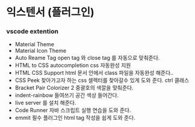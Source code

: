 # 익스텐서 (플러그인)

### vscode extention
- Material Theme
- Material Icon Theme
- Auto Reame Tag   open tag 와 close tag 를 자동으로 맞춰준다.
- HTML to CSS autocompletion  css  자동완성 지원
- HTML CSS Support html  문서 안에서 class  파일을 자동완성 해준다.. 
- CSS Peek  찾아가고자 하는 css  셀렉터를 찾아갈수 있게 도와 준다. ctrl  클래스
- Bracket Pair Colorizer 2 중괄호의 색깔을 맞춰준다. 
- indent-rainbow 들여쓰기 공간 색상 들어간다.
- live server 를 설치 해준다. 
- Code Runner  자바 스크립트 실행 연습을 도와 준다. 
- emmit  필수 플러그인 html tag  작성을 쉽게 도와 준다.

